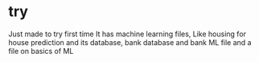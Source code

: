 # try
Just made to try first time
It has machine learning files, Like housing for house prediction and its database, bank database and bank ML file and a file on basics of ML
